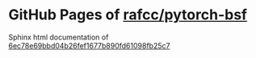 GitHub Pages of [rafcc/pytorch-bsf](https://github.com/rafcc/pytorch-bsf)
===
Sphinx html documentation of [6ec78e69bbd04b26fef1677b890fd61098fb25c7](https://github.com/rafcc/pytorch-bsf/tree/6ec78e69bbd04b26fef1677b890fd61098fb25c7)
